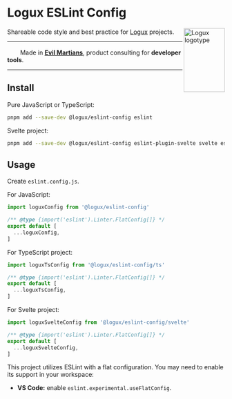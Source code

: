 # Logux ESLint Config

<img align="right" width="95" height="148" title="Logux logotype"
     src="https://logux.org/branding/logotype.svg">

Shareable code style and best practice for [Logux] projects.

[Logux]: https://logux.org/

---

<img src="https://cdn.evilmartians.com/badges/logo-no-label.svg" alt="" width="22" height="16" />  Made in <b><a href="https://evilmartians.com/devtools?utm_source=logux-eslint-config&utm_campaign=devtools-button&utm_medium=github">Evil Martians</a></b>, product consulting for <b>developer tools</b>.

---

## Install

Pure JavaScript or TypeScript:

```sh
pnpm add --save-dev @logux/eslint-config eslint
```

Svelte project:

```sh
pnpm add --save-dev @logux/eslint-config eslint-plugin-svelte svelte eslint
```


## Usage

Create `eslint.config.js`.

For JavaScript:

```js
import loguxConfig from '@logux/eslint-config'

/** @type {import('eslint').Linter.FlatConfig[]} */
export default [
  ...loguxConfig,
]
```

For TypeScript project:

```js
import loguxTsConfig from '@logux/eslint-config/ts'

/** @type {import('eslint').Linter.FlatConfig[]} */
export default [
  ...loguxTsConfig,
]
```

For Svelte project:

```js
import loguxSvelteConfig from '@logux/eslint-config/svelte'

/** @type {import('eslint').Linter.FlatConfig[]} */
export default [
  ...loguxSvelteConfig,
]
```

This project utilizes ESLint with a flat configuration.
You may need to enable its support in your workspace:

* **VS Code:** enable `eslint.experimental.useFlatConfig`.
